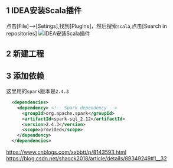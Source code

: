 


## 1 IDEA安装Scala插件
点击[File]-->[Setings],找到[Plugins]，然后搜索`scala`,点击[Search in repositories]
![IDEA安装Scala插件](https://foochane.cn/images/2019/008.jpg)


## 2 新建工程


## 3 添加依赖
这里用的`spark`版本是`2.4.3`
```xml
  <dependencies>
    <dependency> <!-- Spark dependency -->
      <groupId>org.apache.spark</groupId>
      <artifactId>spark-sql_2.12</artifactId>
      <version>2.4.3</version>
      <scope>provided</scope>
    </dependency>
  </dependencies>
```


https://www.cnblogs.com/xxbbtt/p/8143593.html
https://blog.csdn.net/shaock2018/article/details/89349249#1__32